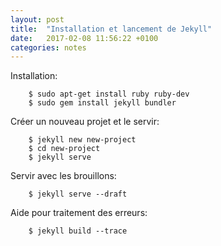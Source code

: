 ```yaml
---
layout: post
title:  "Installation et lancement de Jekyll"
date:   2017-02-08 11:56:22 +0100
categories: notes 
---
```


Installation:

        $ sudo apt-get install ruby ruby-dev
        $ sudo gem install jekyll bundler

Créer un nouveau projet et le servir:

        $ jekyll new new-project
        $ cd new-project
        $ jekyll serve

Servir avec les brouillons:
    
        $ jekyll serve --draft

Aide pour traitement des erreurs:

        $ jekyll build --trace

